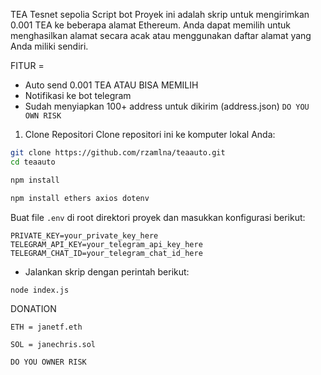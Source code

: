 TEA Tesnet sepolia Script bot
Proyek ini adalah skrip untuk mengirimkan 0.001 TEA ke beberapa alamat Ethereum. Anda dapat memilih untuk menghasilkan alamat secara acak atau menggunakan daftar alamat yang Anda miliki sendiri.

FITUR =
- Auto send 0.001 TEA ATAU BISA MEMILIH
- Notifikasi ke bot telegram
- Sudah menyiapkan 100+ address untuk dikirim (address.json)
  `DO YOU OWN RISK`
  
1. Clone Repositori
Clone repositori ini ke komputer lokal Anda:
```bash
git clone https://github.com/rzamlna/teaauto.git
cd teaauto
```
```bash
npm install
```
```bash
npm install ethers axios dotenv
```

Buat file `.env` di root direktori proyek dan masukkan konfigurasi berikut:
```plaintext
PRIVATE_KEY=your_private_key_here
TELEGRAM_API_KEY=your_telegram_api_key_here
TELEGRAM_CHAT_ID=your_telegram_chat_id_here
```
- Jalankan skrip dengan perintah berikut:
```bash
node index.js
```

DONATION

`ETH = janetf.eth`

`SOL = janechris.sol`

`DO YOU OWNER RISK`
